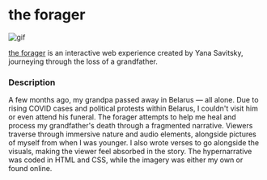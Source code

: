 # the forager

![gif](asset/theforager.gif)

[the forager](https://yanasavitsky.github.io/iml300/project-1/index.html) is an interactive web experience created by Yana Savitsky, journeying through the loss of a grandfather.

### Description

A few months ago, my grandpa passed away in Belarus — all alone. Due to rising COVID cases and political protests within Belarus, I couldn't visit him or even attend his funeral. The forager attempts to help me heal and process my grandfather's death through a fragmented narrative. Viewers traverse through immersive nature and audio elements, alongside pictures of myself from when I was younger. I also wrote verses to go alongside the visuals, making the viewer feel absorbed in the story. The hypernarrative was coded in HTML and CSS, while the imagery was either my own or found online.
